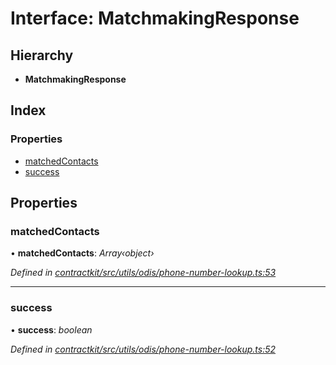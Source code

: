 # Interface: MatchmakingResponse

## Hierarchy

* **MatchmakingResponse**

## Index

### Properties

* [matchedContacts](_contractkit_src_utils_odis_phone_number_lookup_.matchmakingresponse.md#matchedcontacts)
* [success](_contractkit_src_utils_odis_phone_number_lookup_.matchmakingresponse.md#success)

## Properties

###  matchedContacts

• **matchedContacts**: *Array‹object›*

*Defined in [contractkit/src/utils/odis/phone-number-lookup.ts:53](https://github.com/celo-org/celo-monorepo/blob/master/packages/contractkit/src/utils/odis/phone-number-lookup.ts#L53)*

___

###  success

• **success**: *boolean*

*Defined in [contractkit/src/utils/odis/phone-number-lookup.ts:52](https://github.com/celo-org/celo-monorepo/blob/master/packages/contractkit/src/utils/odis/phone-number-lookup.ts#L52)*
